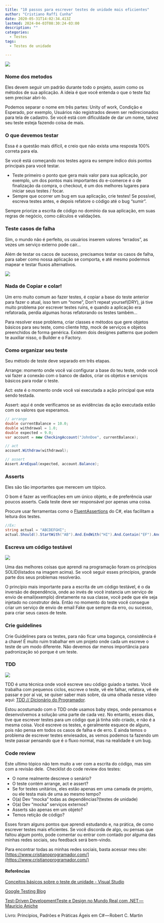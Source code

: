 ```yaml
---
title: "10 passos para escrever testes de unidade mais eficientes"
author: "Cristiano Raffi Cunha"
date: 2020-05-31T14:02:34.413Z
lastmod: 2024-04-03T08:30:24-03:00
description: ""
categories:
  - Testes
tags:
  - Testes de unidade

---
```


![](./images/2020-05-31_10-passos-para-escrever-testes-unitários-mais-eficientes_0.png#center)

### Nome dos metodos

Eles devem seguir um padrão durante todo o projeto, assim como os métodos de sua aplicação. A ideia é que você entenda o que o teste faz sem precisar abri-lo.

Podemos separar o nome em três partes: Unity of work, Condição e Esperado, por exemplo, Usuários não registrados devem ser redirecionados para tela de cadastro. Se você está com dificuldade de dar um nome, talvez seu teste esteja fazendo coisa de mais.

### O que devemos testar

Essa é a questão mais difícil, e creio que não exista uma resposta 100% correta para ela.

Se você está começando nos testes agora eu sempre indico dois pontos principais para você testar.

- Teste primeiro o ponto que gera mais valor para sua aplicação, por exemplo, um dos pontos mais importantes do e-comerce é o de finalização da compra, o checkout, é um dos melhores lugares para iniciar seus testes / focar.
- Sempre que ocorrer um bug em sua aplicação, crie testes!
    Se possível, escreva testes antes, e depois refatore o código até o bug “sumir”.

Sempre priorize a escrita de código no domínio da sua aplicação, em suas regras de negócio, como cálculos e validações.

### Teste casos de falha

Sim, o mundo não é perfeito, os usuários inserem valores “errados”, as vezes um serviço externo pode cair…

Além de testar os cacos de sucesso, precisamos testar os casos de falha, para saber como nossa aplicação se comporta, e até mesmo podermos mapear e testar fluxos alternativos.

![](./images/2020-05-31_10-passos-para-escrever-testes-unitários-mais-eficientes_1.png#center)

### Nada de Copiar e colar!

Um erro muito comum ao fazer testes, é copiar a base do teste anterior para fazer o atual, isso tem um “nome”, Don’t repeat yoursef(DRY), já tive muito problema por escrever testes ruins, e quando a aplicação era refatorada, perdia algumas horas refatorando os testes também…

Para resolver esse problema, criar classes e métodos que gere objetos básicos para seu teste, como cliente http, mock de serviços e objetos preenchidos de forma genérica. Existem dois designes patterns que podem te auxiliar nisso, o Builder e o Factory.

### Como organizar seu teste

Seu método de teste deve separado em três etapas.

Arrange: momento onde você vai configurar a base do teu teste, onde você vai fazer a conexão com o banco de dados, criar os objetos e serviços básicos para rodar o teste.

Act: este é o momento onde você vai executada a ação principal que esta sendo testada.

Assert: aqui é onde verificamos se as evidências da ação executada estão com os valores que esperamos.

```csharp
// arrange     
double currentBalance = 10.0;
double withdrawal = 1.0;
double expected = 9.0;
var account = new CheckingAccount("JohnDoe", currentBalance);

// act
account.Withdraw(withdrawal);

// assert
Assert.AreEqual(expected, account.Balance);
```

### Asserts

Eles são tão importantes que merecem um tópico.

O bom é fazer as verificações em um único objeto, e de preferência usar poucos asserts. Cada teste deve ser responsável por apenas uma coisa.

Procure usar ferramentas como o [FluentAssertions](https://fluentassertions.com/) do C#, elas facilitam a leitura dos testes.

```csharp
//Ex:
string actual = "ABCDEFGHI";
actual.Should().StartWith("AB").And.EndWith("HI").And.Contain("EF").And.HaveLength(9);
```

### Escreva um código testável

![](./images/2020-05-31_10-passos-para-escrever-testes-unitários-mais-eficientes_2.png#center)

Uma das melhores coisas que aprendi na programação foram os princípios SOLID(listados na imagem acima). Se você seguir esses princípios, grande parte dos seus problemas resolverão.

O princípio mais importante para a escrita de um código testável, é o da inversão de dependência, onde ao invés de você instancia um serviço de envio de email(exemplo) diretamente na sua classe, você pede que ele seja injetado no construtor dela. Então no momento do teste você consegue criar um serviço de envio de email Fake que sempre da erro, ou sucesso, para criar seus casos de teste.

### Crie guidelines

Crie Guidelines para os testes, para não ficar uma bagunça, consistência é a chave! É muito ruim trabalhar em um projeto onde cada um escreve o teste de um modo diferente. Não devemos dar menos importância para padronização só porque é um teste.

### TDD

![](./images/2020-05-31_10-passos-para-escrever-testes-unitários-mais-eficientes_3.png#center)

TDD é uma técnica onde você escreve seu código guiado a tastes. Você trabalha com pequenos ciclos, escreve o teste, vê ele falhar, refatora, vê ele passar e por aí vai, se quiser saber mais sobre, da uma olhada nesse vídeo aqui: [TDD // Dicionário do Programador](https://www.youtube.com/watch?v=bLdEypr2e-8).

Estou acostumado com o TDD onde usamos baby steps, onde pensamos e desenvolvemos a solução uma parte de cada vez. No entanto, esses dias, tive que escrever testes para um código que já tinha sido criado, e não é a mesma coisa. Você escreve os testes, e geralmente esquece de alguns, pois não pensa em todos os casos de falha e de erro. E ainda temos o problema de escrever testes enviesados, as vemos podemos ta fazendo um teste passar pensando que é o fluxo normal, mas na realidade é um bug.

### Code review

Este ultimo tópico não tem muito a ver com a escrita do código, mas sim com a revisão dele. 
Checklist do code review dos testes:

- O nome realmente descreve o senário?
- O teste contém arrange, act e assert?
- Se for testes unitários, eles estão apenas em uma camada de projeto, ou ele testa mais de uma ao mesmo tempo?
- O(a) Dev “mocka” todas as dependências?(testes de unidade)
- O(a) Dev “mocka” serviços externos?
- Asserts são apenas em um objeto?
- Temos retição de código?

Esses foram alguns pontos que aprendi estudando e, na prática, de como escrever testes mais eficientes. Se você discorda de algo, ou pensas que faltou algum ponto, pode comentar ou entrar com contado por alguma das minhas redes sociais, seu feedback será bem-vindo.

Para encontrar todas as minhas redes sociais, basta acessar meu site: [https://www.cristianoprogramador.com/](https://www.cristianoprogramador.com/)

#### Referências

[Conceitos básicos sobre o teste de unidade - Visual Studio](https://docs.microsoft.com/pt-br/visualstudio/test/unit-test-basics?view=vs-2019 "https://docs.microsoft.com/pt-br/visualstudio/test/unit-test-basics?view=vs-2019")

[Google Testing Blog](https://testing.googleblog.com/ "https://testing.googleblog.com/")

[Test-Driven DevelopmentTeste e Design no Mundo Real com .NET — Mauricio Aniche](https://www.casadocodigo.com.br/pages/sumario-tdd-dotnet)

Livro: Princípios, Padrões e Práticas Ágeis em C# — Robert C. Martin
